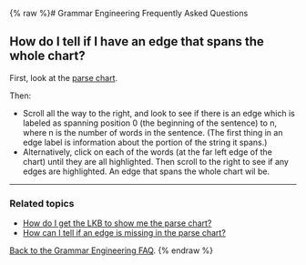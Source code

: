 {% raw %}# Grammar Engineering Frequently Asked Questions

## How do I tell if I have an edge that spans the whole chart?

First, look at the [parse chart](https://delph-in.github.io/docs/matrix/GeFaqShowChart).

Then:

- Scroll all the way to the right, and look to see if there is an edge
which is labeled as spanning position 0 (the beginning of the
sentence) to n, where n is the number of words in the sentence. (The
first thing in an edge label is information about the portion of the
string it spans.)
- Alternatively, click on each of the words (at the far left edge of
the chart) until they are all highlighted. Then scroll to the right
to see if any edges are highlighted. An edge that spans the whole
chart wil be.

* * *

### Related topics

- [How do I get the LKB to show me the parse chart?](https://delph-in.github.io/docs/matrix/GeFaqShowChart)
- [How can I tell if an edge is missing in the parse
chart?](https://delph-in.github.io/docs/matrix/GeFaqMissingHowTo)

[Back to the Grammar Engineering FAQ](/GrammarEngineeringFaq).
<update date omitted for speed>{% endraw %}
